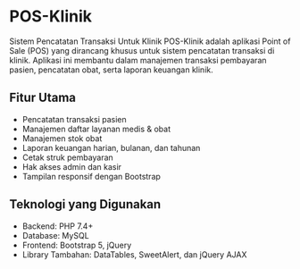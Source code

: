 # POS-Klinik
Sistem Pencatatan Transaksi Untuk Klinik
POS-Klinik adalah aplikasi Point of Sale (POS) yang dirancang khusus untuk sistem pencatatan transaksi di klinik. Aplikasi ini membantu dalam manajemen transaksi pembayaran pasien, pencatatan obat, serta laporan keuangan klinik.

## Fitur Utama
- Pencatatan transaksi pasien
- Manajemen daftar layanan medis & obat
- Manajemen stok obat
- Laporan keuangan harian, bulanan, dan tahunan
- Cetak struk pembayaran
- Hak akses admin dan kasir
- Tampilan responsif dengan Bootstrap

## Teknologi yang Digunakan
- Backend: PHP 7.4+
- Database: MySQL
- Frontend: Bootstrap 5, jQuery
- Library Tambahan: DataTables, SweetAlert, dan jQuery AJAX